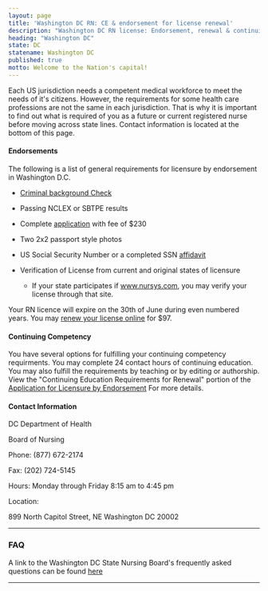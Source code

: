 ```yaml
---
layout: page
title: 'Washington DC RN: CE & endorsement for license renewal'
description: "Washington DC RN license: Endorsement, renewal & continuing education details. Stay informed & meet requirements."
heading: "Washington DC"
state: DC
statename: Washington DC
published: true
motto: Welcome to the Nation's capital!
---
```


Each US jurisdiction needs a competent medical workforce to meet the needs of it's citizens. However, the requirements for some health care professions are not the same in each jurisdiction. That is why it is important to find out what is required of you as a future or current registered nurse before moving across state lines. Contact information is located at the bottom of this page.

#### Endorsements

The following is a list of general requirements for licensure by endorsement in Washington D.C.

*   [Criminal background Check](https://doh.dc.gov/node/120532)
    
*   Passing NCLEX or SBTPE results
    
*   Complete [application](https://doh.dc.gov/sites/default/files/dc/sites/doh/publication/attachments/RN%20Endorsement%20Application.pdf) with fee of $230
    
*   Two 2x2 passport style photos
    
*   US Social Security Number or a completed SSN [affidavit](https://doh.dc.gov/sites/default/files/dc/sites/doh/publication/attachments/SSN_AFFIDAVIT_FORM.pdf)
    
*   Verification of License from current and original states of licensure
    
    *   If your state participates if www.nursys.com, you may verify your license through that site.
        

Your RN licence will expire on the 30th of June during even numbered years. You may [renew your license online](https://app.hpla.doh.dc.gov/mylicense/) for $97.

#### Continuing Competency

You have several options for fulfilling your continuing competency requirments. You may complete 24 contact hours of continuing education. You may also fulfill the requirements by teaching or by editing or authorship. View the "Continuing Education Requirements for Renewal" portion of the [Application for Licensure by Endorsement](https://doh.dc.gov/sites/default/files/dc/sites/doh/publication/attachments/RN%20Endorsement%20Application.pdf) For more details.

#### Contact Information

DC Department of Health

Board of Nursing

Phone: (877) 672-2174

Fax: (202) 724-5145

Hours: Monday through Friday 8:15 am to 4:45 pm

Location:

899 North Capitol Street, NE
Washington DC
20002

* * *

### FAQ

A link to the Washington DC State Nursing Board's frequently asked questions can be found [here](https://ksbn.kansas.gov/faqs/)

* * *